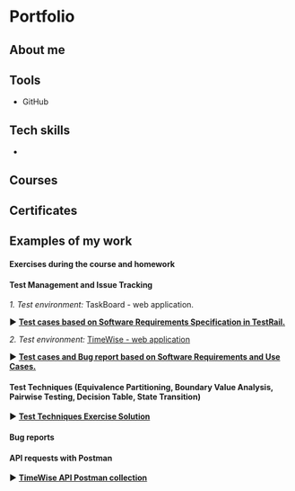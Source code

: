 # Portfolio

## About me

## Tools
* GitHub

## Tech skills
* 

## Courses

## Certificates

## Examples of my work

#### Exercises during the course and homework
#### Test Management and Issue Tracking
*1. Test environment:* TaskBoard - web application.

  :arrow_forward: <a href="https://docs.google.com/spreadsheets/d/1CVZMttH8TyY19V9aop1ktrSvcpVCSERQ7jLr3dM9_80/edit?usp=sharing" target="_blank"><b>Test cases based on Software Requirements Specification in TestRail.</b></a>

*2. Test environment:* <a href="http://timewise2-env.eba-mkmm3jwy.eu-north-1.elasticbeanstalk.com/" target="_blank">TimeWise - web application</a>

:arrow_forward: <a href="https://docs.google.com/spreadsheets/d/1NIFySyAS5jBQoeWDkj3XdwInfrzzsBmLjPYBg6lWvTQ/edit?usp=sharing" target="_blank"><b>Test cases and Bug report based on Software Requirements and Use Cases.</b></a>

#### Test Techniques (Equivalence Partitioning, Boundary Value Analysis, Pairwise Testing, Decision Table, State Transition)

:arrow_forward: <a href="https://docs.google.com/spreadsheets/d/1x4Faka2gSz_M0Zv1cYrAsXh09vbgxd6S4LzmO-AvWxc/edit?usp=sharing" target="_blank"><b>Test Techniques Exercise Solution</b></a>

#### Bug reports

#### API requests with Postman
:arrow_forward: <a href="TimeWise API.postman_collection.json" target="_blank"><b>TimeWise API Postman collection</b></a>

